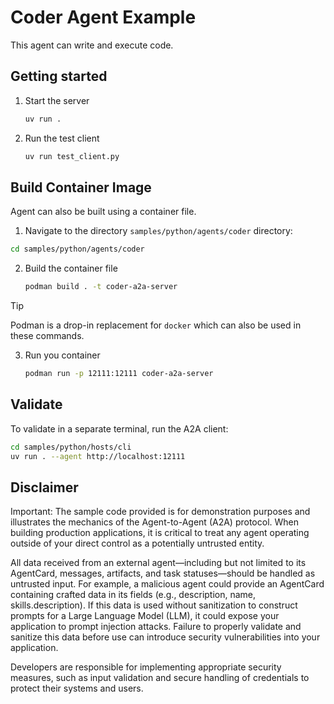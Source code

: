 # Coder Agent Example

This agent can write and execute code.

## Getting started

1. Start the server

   ```bash
   uv run .
   ```

2. Run the test client

   ```bash
   uv run test_client.py
   ```

## Build Container Image

Agent can also be built using a container file.

1. Navigate to the directory `samples/python/agents/coder` directory:

  ```bash
  cd samples/python/agents/coder
  ```

2. Build the container file

    ```bash
    podman build . -t coder-a2a-server
    ```

> [!Tip]
> Podman is a drop-in replacement for `docker` which can also be used in these commands.

3. Run you container

    ```bash
    podman run -p 12111:12111 coder-a2a-server
    ```

## Validate

To validate in a separate terminal, run the A2A client:

```bash
cd samples/python/hosts/cli
uv run . --agent http://localhost:12111
```


## Disclaimer
Important: The sample code provided is for demonstration purposes and illustrates the mechanics of the Agent-to-Agent (A2A) protocol. When building production applications, it is critical to treat any agent operating outside of your direct control as a potentially untrusted entity.

All data received from an external agent—including but not limited to its AgentCard, messages, artifacts, and task statuses—should be handled as untrusted input. For example, a malicious agent could provide an AgentCard containing crafted data in its fields (e.g., description, name, skills.description). If this data is used without sanitization to construct prompts for a Large Language Model (LLM), it could expose your application to prompt injection attacks.  Failure to properly validate and sanitize this data before use can introduce security vulnerabilities into your application.

Developers are responsible for implementing appropriate security measures, such as input validation and secure handling of credentials to protect their systems and users.